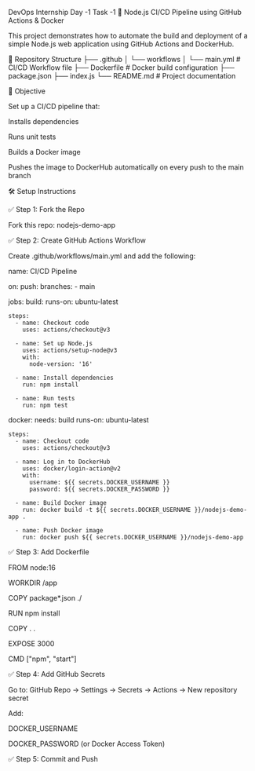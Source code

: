 DevOps Internship Day -1
Task -1
🚀 Node.js CI/CD Pipeline using GitHub Actions & Docker

This project demonstrates how to automate the build and deployment of a simple Node.js web application using GitHub Actions and DockerHub.

📁 Repository Structure
├── .github
│   └── workflows
│       └── main.yml      # CI/CD Workflow file
├── Dockerfile            # Docker build configuration
├── package.json
├── index.js
└── README.md             # Project documentation

🎯 Objective

Set up a CI/CD pipeline that:

Installs dependencies

Runs unit tests

Builds a Docker image

Pushes the image to DockerHub automatically on every push to the main branch

🛠️ Setup Instructions

✅ Step 1: Fork the Repo

Fork this repo: nodejs-demo-app

✅ Step 2: Create GitHub Actions Workflow

Create .github/workflows/main.yml and add the following:

name: CI/CD Pipeline

on:
  push:
    branches:
      - main

jobs:
  build:
    runs-on: ubuntu-latest

    steps:
      - name: Checkout code
        uses: actions/checkout@v3

      - name: Set up Node.js
        uses: actions/setup-node@v3
        with:
          node-version: '16'

      - name: Install dependencies
        run: npm install

      - name: Run tests
        run: npm test

  docker:
    needs: build
    runs-on: ubuntu-latest

    steps:
      - name: Checkout code
        uses: actions/checkout@v3

      - name: Log in to DockerHub
        uses: docker/login-action@v2
        with:
          username: ${{ secrets.DOCKER_USERNAME }}
          password: ${{ secrets.DOCKER_PASSWORD }}

      - name: Build Docker image
        run: docker build -t ${{ secrets.DOCKER_USERNAME }}/nodejs-demo-app .

      - name: Push Docker image
        run: docker push ${{ secrets.DOCKER_USERNAME }}/nodejs-demo-app

✅ Step 3: Add Dockerfile

FROM node:16

WORKDIR /app

COPY package*.json ./

RUN npm install

COPY . .

EXPOSE 3000

CMD ["npm", "start"]

✅ Step 4: Add GitHub Secrets

Go to:
GitHub Repo → Settings → Secrets → Actions → New repository secret

Add:

DOCKER_USERNAME

DOCKER_PASSWORD (or Docker Access Token)

✅ Step 5: Commit and Push


